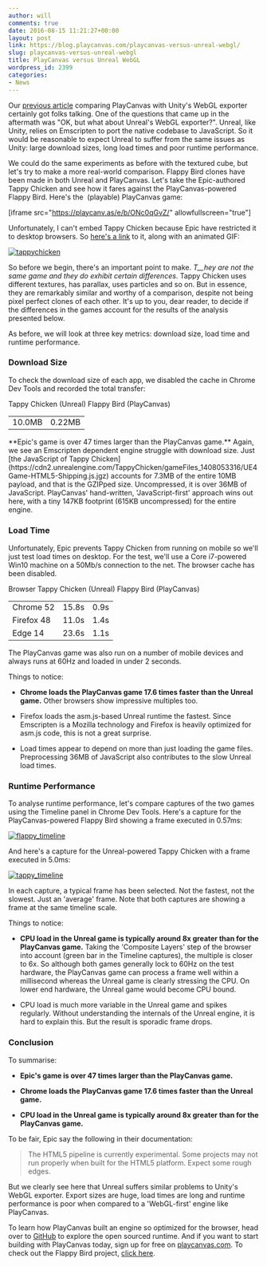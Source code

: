 ```yaml
---
author: will
comments: true
date: 2016-08-15 11:21:27+00:00
layout: post
link: https://blog.playcanvas.com/playcanvas-versus-unreal-webgl/
slug: playcanvas-versus-unreal-webgl
title: PlayCanvas versus Unreal WebGL
wordpress_id: 2399
categories:
- News
---
```


Our [previous article](http://blog.playcanvas.com/playcanvas-versus-unity-webgl/) comparing PlayCanvas with Unity's WebGL exporter certainly got folks talking. One of the questions that came up in the aftermath was "OK, but what about Unreal's WebGL exporter?". Unreal, like Unity, relies on Emscripten to port the native codebase to JavaScript. So it would be reasonable to expect Unreal to suffer from the same issues as Unity: large download sizes, long load times and poor runtime performance.

<!-- more -->

We could do the same experiments as before with the textured cube, but let's try to make a more real-world comparison. Flappy Bird clones have been made in both Unreal and PlayCanvas. Let's take the Epic-authored Tappy Chicken and see how it fares against the PlayCanvas-powered Flappy Bird. Here's the  (playable) PlayCanvas game:

[iframe src="https://playcanv.as/e/b/ONc0qGvZ/" allowfullscreen="true"]

Unfortunately, I can't embed Tappy Chicken because Epic have restricted it to desktop browsers. So [here's a link](https://www.unrealengine.com/html5/) to it, along with an animated GIF:

[![tappychicken](https://blog.playcanvas.com/wp-content/uploads/2016/08/tappychicken.gif)](http://blog.playcanvas.com/wp-content/uploads/2016/08/tappychicken.gif)

So before we begin, there's an important point to make. _T__hey are not the same game and they do exhibit certain differences_. Tappy Chicken uses different textures, has parallax, uses particles and so on. But in essence, they are remarkably similar and worthy of a comparison, despite not being pixel perfect clones of each other. It's up to you, dear reader, to decide if the differences in the games account for the results of the analysis presented below.

As before, we will look at three key metrics: download size, load time and runtime performance.


### Download Size


To check the download size of each app, we disabled the cache in Chrome Dev Tools and recorded the total transfer:
<table >
<tbody >
<tr >
Tappy Chicken (Unreal)
Flappy Bird (PlayCanvas)
</tr>
<tr >

<td >10.0MB
</td>

<td >0.22MB
</td>
</tr>
</tbody>
</table>
**Epic's game is over 47 times larger than the PlayCanvas game.** Again, we see an Emscripten dependent engine struggle with download size. Just [the JavaScript of Tappy Chicken](https://cdn2.unrealengine.com/TappyChicken/gameFiles_1408053316/UE4Game-HTML5-Shipping.js.jgz) accounts for 7.3MB of the entire 10MB payload, and that is the GZIPped size. Uncompressed, it is over 36MB of JavaScript. PlayCanvas' hand-written, 'JavaScript-first' approach wins out here, with a tiny 147KB footprint (615KB uncompressed) for the entire engine.


### Load Time


Unfortunately, Epic prevents Tappy Chicken from running on mobile so we'll just test load times on desktop. For the test, we'll use a Core i7-powered Win10 machine on a 50Mb/s connection to the net. The browser cache has been disabled.
<table >
<tbody >
<tr >
Browser
Tappy Chicken (Unreal)
Flappy Bird (PlayCanvas)
</tr>
<tr >

<td >Chrome 52
</td>

<td >15.8s
</td>

<td >0.9s
</td>
</tr>
<tr >

<td >Firefox 48
</td>

<td >11.0s
</td>

<td >1.4s
</td>
</tr>
<tr >

<td >Edge 14
</td>

<td >23.6s
</td>

<td >1.1s
</td>
</tr>
</tbody>
</table>
The PlayCanvas game was also run on a number of mobile devices and always runs at 60Hz and loaded in under 2 seconds.

Things to notice:



 	
  * **Chrome loads the PlayCanvas game 17.6 times faster than the Unreal game.** Other browsers show impressive multiples too.

 	
  * Firefox loads the asm.js-based Unreal runtime the fastest. Since Emscripten is a Mozilla technology and Firefox is heavily optimized for asm.js code, this is not a great surprise.

 	
  * Load times appear to depend on more than just loading the game files. Preprocessing 36MB of JavaScript also contributes to the slow Unreal load times.




### Runtime Performance


To analyse runtime performance, let's compare captures of the two games using the Timeline panel in Chrome Dev Tools. Here's a capture for the PlayCanvas-powered Flappy Bird showing a frame executed in 0.57ms:

[![flappy_timeline](https://blog.playcanvas.com/wp-content/uploads/2016/08/flappy_timeline.png)](http://blog.playcanvas.com/wp-content/uploads/2016/08/flappy_timeline.png)

And here's a capture for the Unreal-powered Tappy Chicken with a frame executed in 5.0ms:

[![tappy_timeline](https://blog.playcanvas.com/wp-content/uploads/2016/08/tappy_timeline-1.png)](http://blog.playcanvas.com/wp-content/uploads/2016/08/tappy_timeline-1.png)

In each capture, a typical frame has been selected. Not the fastest, not the slowest. Just an 'average' frame. Note that both captures are showing a frame at the same timeline scale.

Things to notice:



 	
  * **CPU load in the Unreal game is typically around 8x greater than for the PlayCanvas game.** Taking the 'Composite Layers' step of the browser into account (green bar in the Timeline captures), the multiple is closer to 6x. So although both games generally lock to 60Hz on the test hardware, the PlayCanvas game can process a frame well within a millisecond whereas the Unreal game is clearly stressing the CPU. On lower end hardware, the Unreal game would become CPU bound.

 	
  * CPU load is much more variable in the Unreal game and spikes regularly. Without understanding the internals of the Unreal engine, it is hard to explain this. But the result is sporadic frame drops.




### Conclusion


To summarise:



 	
  * **Epic's game is over 47 times larger than the PlayCanvas game.**

 	
  * **Chrome loads the PlayCanvas game 17.6 times faster than the Unreal game.**

 	
  * **CPU load in the Unreal game is typically around 8x greater than for the PlayCanvas game.**


To be fair, Epic say the following in their documentation:


<blockquote>The HTML5 pipeline is currently experimental. Some projects may not run properly when built for the HTML5 platform. Expect some rough edges.</blockquote>


But we clearly see here that Unreal suffers similar problems to Unity's WebGL exporter. Export sizes are huge, load times are long and runtime performance is poor when compared to a 'WebGL-first' engine like PlayCanvas.

To learn how PlayCanvas built an engine so optimized for the browser, head over to [GitHub](https://github.com/playcanvas/engine) to explore the open sourced runtime. And if you want to start building with PlayCanvas today, sign up for free on [playcanvas.com](https://playcanvas.com). To check out the Flappy Bird project, [click here](https://playcanvas.com/project/375389/overview/flappy-bird).

